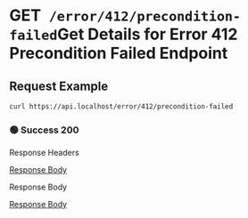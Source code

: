 # <span class="title-url"><span class="method-get">GET</span>` /error/412/precondition-failed`</span><span class="title-human">Get Details for Error 412 Precondition Failed Endpoint</span>

## Request Example

```bash
curl https://api.localhost/error/412/precondition-failed
```

<!-- tabs:start -->

### **🟢 Success 200**

<div class="code-title auto-refresh">Response Headers</div>

[Response Body](./get-412-precondition-failed/200-response-header.txt ':include :type=code')

<div class="code-title auto-refresh">Response Body</div>

[Response Body](./get-412-precondition-failed/200-response-body.txt ':include :type=code')

<!-- tabs:end -->
